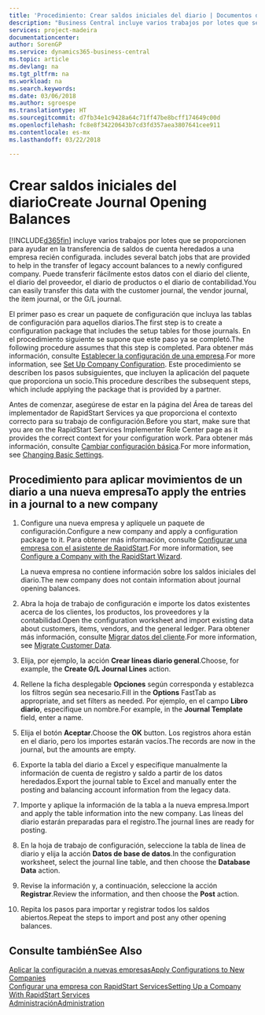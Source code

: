 ```yaml
---
title: 'Procedimiento: Crear saldos iniciales del diario | Documentos de Microsoft'
description: "Business Central incluye varios trabajos por lotes que se proporcionen para ayudar en la transferencia de saldos de cuenta heredados a una empresa recién configurada. Puede transferir fácilmente estos datos con registros en los diarios."
services: project-madeira
documentationcenter: 
author: SorenGP
ms.service: dynamics365-business-central
ms.topic: article
ms.devlang: na
ms.tgt_pltfrm: na
ms.workload: na
ms.search.keywords: 
ms.date: 03/06/2018
ms.author: sgroespe
ms.translationtype: HT
ms.sourcegitcommit: d7fb34e1c9428a64c71ff47be8bcff174649c00d
ms.openlocfilehash: fc8e8f34220643b7cd3fd357aea3807641cee911
ms.contentlocale: es-mx
ms.lasthandoff: 03/22/2018

---
```

# <a name="create-journal-opening-balances"></a><span data-ttu-id="98019-104">Crear saldos iniciales del diario</span><span class="sxs-lookup"><span data-stu-id="98019-104">Create Journal Opening Balances</span></span>
[!INCLUDE[d365fin](includes/d365fin_md.md)]<span data-ttu-id="98019-105"> incluye varios trabajos por lotes que se proporcionen para ayudar en la transferencia de saldos de cuenta heredados a una empresa recién configurada.</span><span class="sxs-lookup"><span data-stu-id="98019-105"> includes several batch jobs that are provided to help in the transfer of legacy account balances to a newly configured company.</span></span> <span data-ttu-id="98019-106">Puede transferir fácilmente estos datos con el diario del cliente, el diario del proveedor, el diario de productos o el diario de contabilidad.</span><span class="sxs-lookup"><span data-stu-id="98019-106">You can easily transfer this data with the customer journal, the vendor journal, the item journal, or the G/L journal.</span></span>

<span data-ttu-id="98019-107">El primer paso es crear un paquete de configuración que incluya las tablas de configuración para aquellos diarios.</span><span class="sxs-lookup"><span data-stu-id="98019-107">The first step is to create a configuration package that includes the setup tables for those journals.</span></span> <span data-ttu-id="98019-108">En el procedimiento siguiente se supone que este paso ya se completó.</span><span class="sxs-lookup"><span data-stu-id="98019-108">The following procedure assumes that this step is completed.</span></span> <span data-ttu-id="98019-109">Para obtener más información, consulte [Establecer la configuración de una empresa](admin-set-up-company-configuration.md).</span><span class="sxs-lookup"><span data-stu-id="98019-109">For more information, see [Set Up Company Configuration](admin-set-up-company-configuration.md).</span></span> <span data-ttu-id="98019-110">Este procedimiento se describen los pasos subsiguientes, que incluyen la aplicación del paquete que proporciona un socio.</span><span class="sxs-lookup"><span data-stu-id="98019-110">This procedure describes the subsequent steps, which include applying the package that is provided by a partner.</span></span>  

<span data-ttu-id="98019-111">Antes de comenzar, asegúrese de estar en la página del Área de tareas del implementador de RapidStart Services ya que proporciona el contexto correcto para su trabajo de configuración.</span><span class="sxs-lookup"><span data-stu-id="98019-111">Before you start, make sure that you are on the RapidStart Services Implementer Role Center page as it provides the correct context for your configuration work.</span></span> <span data-ttu-id="98019-112">Para obtener más información, consulte [Cambiar configuración básica](ui-change-basic-settings.md).</span><span class="sxs-lookup"><span data-stu-id="98019-112">For more information, see [Changing Basic Settings](ui-change-basic-settings.md).</span></span>

## <a name="to-apply-the-entries-in-a-journal-to-a-new-company"></a><span data-ttu-id="98019-113">Procedimiento para aplicar movimientos de un diario a una nueva empresa</span><span class="sxs-lookup"><span data-stu-id="98019-113">To apply the entries in a journal to a new company</span></span>  
1. <span data-ttu-id="98019-114">Configure una nueva empresa y aplíquele un paquete de configuración.</span><span class="sxs-lookup"><span data-stu-id="98019-114">Configure a new company and apply a configuration package to it.</span></span> <span data-ttu-id="98019-115">Para obtener más información, consulte [Configurar una empresa con el asistente de RapidStart](admin-how-to-configure-a-company-with-the-rapidstart-wizard.md).</span><span class="sxs-lookup"><span data-stu-id="98019-115">For more information, see [Configure a Company with the RapidStart Wizard](admin-how-to-configure-a-company-with-the-rapidstart-wizard.md).</span></span>  

    <span data-ttu-id="98019-116">La nueva empresa no contiene información sobre los saldos iniciales del diario.</span><span class="sxs-lookup"><span data-stu-id="98019-116">The new company does not contain information about journal opening balances.</span></span>  

2. <span data-ttu-id="98019-117">Abra la hoja de trabajo de configuración e importe los datos existentes acerca de los clientes, los productos, los proveedores y la contabilidad.</span><span class="sxs-lookup"><span data-stu-id="98019-117">Open the configuration worksheet and import existing data about customers, items, vendors, and the general ledger.</span></span> <span data-ttu-id="98019-118">Para obtener más información, consulte [Migrar datos del cliente](admin-migrate-customer-data.md).</span><span class="sxs-lookup"><span data-stu-id="98019-118">For more information, see [Migrate Customer Data](admin-migrate-customer-data.md).</span></span>  
3. <span data-ttu-id="98019-119">Elija, por ejemplo, la acción **Crear líneas diario general**.</span><span class="sxs-lookup"><span data-stu-id="98019-119">Choose, for example, the **Create G/L Journal Lines** action.</span></span>  
4. <span data-ttu-id="98019-120">Rellene la ficha desplegable **Opciones** según corresponda y establezca los filtros según sea necesario.</span><span class="sxs-lookup"><span data-stu-id="98019-120">Fill in the **Options** FastTab as appropriate, and set filters as needed.</span></span> <span data-ttu-id="98019-121">Por ejemplo, en el campo **Libro diario**, especifique un nombre.</span><span class="sxs-lookup"><span data-stu-id="98019-121">For example, in the **Journal Template** field, enter a name.</span></span>  
5. <span data-ttu-id="98019-122">Elija el botón **Aceptar**.</span><span class="sxs-lookup"><span data-stu-id="98019-122">Choose the **OK** button.</span></span> <span data-ttu-id="98019-123">Los registros ahora están en el diario, pero los importes estarán vacíos.</span><span class="sxs-lookup"><span data-stu-id="98019-123">The records are now in the journal, but the amounts are empty.</span></span>  
6. <span data-ttu-id="98019-124">Exporte la tabla del diario a Excel y especifique manualmente la información de cuenta de registro y saldo a partir de los datos heredados.</span><span class="sxs-lookup"><span data-stu-id="98019-124">Export the journal table to Excel and manually enter the posting and balancing account information from the legacy data.</span></span>
7. <span data-ttu-id="98019-125">Importe y aplique la información de la tabla a la nueva empresa.</span><span class="sxs-lookup"><span data-stu-id="98019-125">Import and apply the table information into the new company.</span></span> <span data-ttu-id="98019-126">Las líneas del diario estarán preparadas para el registro.</span><span class="sxs-lookup"><span data-stu-id="98019-126">The journal lines are ready for posting.</span></span>  
8. <span data-ttu-id="98019-127">En la hoja de trabajo de configuración, seleccione la tabla de línea de diario y elija la acción **Datos de base de datos**.</span><span class="sxs-lookup"><span data-stu-id="98019-127">In the configuration worksheet, select the journal line table, and then choose the **Database Data** action.</span></span>  
9. <span data-ttu-id="98019-128">Revise la información y, a continuación, seleccione la acción **Registrar**.</span><span class="sxs-lookup"><span data-stu-id="98019-128">Review the information, and then choose the **Post** action.</span></span>  
10. <span data-ttu-id="98019-129">Repita los pasos para importar y registrar todos los saldos abiertos.</span><span class="sxs-lookup"><span data-stu-id="98019-129">Repeat the steps to import and post any other opening balances.</span></span>  

## <a name="see-also"></a><span data-ttu-id="98019-130">Consulte también</span><span class="sxs-lookup"><span data-stu-id="98019-130">See Also</span></span>  
[<span data-ttu-id="98019-131">Aplicar la configuración a nuevas empresas</span><span class="sxs-lookup"><span data-stu-id="98019-131">Apply Configurations to New Companies</span></span>](admin-apply-configuration-to-new-companies.md)  
[<span data-ttu-id="98019-132">Configurar una empresa con RapidStart Services</span><span class="sxs-lookup"><span data-stu-id="98019-132">Setting Up a Company With RapidStart Services</span></span>](admin-set-up-a-company-with-rapidstart.md)  
[<span data-ttu-id="98019-133">Administración</span><span class="sxs-lookup"><span data-stu-id="98019-133">Administration</span></span>](admin-setup-and-administration.md)

